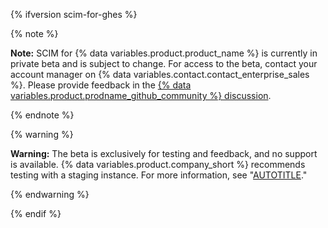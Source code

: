 {% ifversion scim-for-ghes %}

{% note %}

**Note:** SCIM for {% data variables.product.product_name %} is currently in private beta and is subject to change. For access to the beta, contact your account manager on {% data variables.contact.contact_enterprise_sales %}. Please provide feedback in the [{% data variables.product.prodname_github_community %} discussion](https://github.com/orgs/community/discussions/36825).

{% endnote %}

{% warning %}

**Warning:** The beta is exclusively for testing and feedback, and no support is available. {% data variables.product.company_short %} recommends testing with a staging instance. For more information, see "[AUTOTITLE](/admin/installation/setting-up-a-github-enterprise-server-instance/setting-up-a-staging-instance)."

{% endwarning %}

{% endif %}
